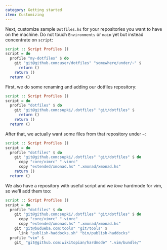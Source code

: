 ```yaml
---
category: Getting started
item: Customizing
---
```


Next, customize sample `Dotfiles.hs` for your repositories you want to have on
the machine. Do not touch `Environments` or `main` yet but instead concentrate on `script`:

```haskell
script :: Script Profiles ()
script = do
  profile "my-dotfiles" $ do
    git "git@github.com:user/dotfiles" "somewhere/under/~" $
      return ()
    return ()
  return ()
```

First, we do some renaming and adding our dotfiles repository:

```haskell
script :: Script Profiles ()
script = do
  profile "dotfiles" $ do
    git "git@github.com:supki/.dotfiles" "git/dotfiles" $
      return ()
    return ()
  return ()
```

After that, we actually want some files from that repository under `~`:

```haskell
script :: Script Profiles ()
script = do
  profile "dotfiles" $ do
    git "git@github.com:supki/.dotfiles" "git/dotfiles" $ do
      copy "core/vimrc" ".vimrc"
      copy "extended/xmonad.hs" ".xmonad/xmonad.hs"
    return ()
  return ()
```

We also have a repository with useful script and we *love* hardmode for vim, so we'll add them too:

```haskell
script :: Script Profiles ()
script = do
  profile "dotfiles" $ do
    git "git@github.com:supki/.dotfiles" "git/dotfiles" $ do
      copy "core/vimrc" ".vimrc"
      copy "extended/xmonad.hs" ".xmonad/xmonad.hs"
    git "git@budueba.com:tools" "git/tools" $
      link "publish-haddocks.sh" "bin/publish-haddocks"
  profile "vim" $
    git_ "git@github.com:wikitopian/hardmode" ".vim/bundle/"
```
